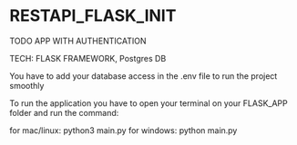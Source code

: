 # RESTAPI_FLASK_INIT

TODO APP WITH AUTHENTICATION

TECH: FLASK FRAMEWORK, Postgres DB

You have to add your database access in the .env file to run the project smoothly

To run the application you have to open your terminal on your FLASK_APP folder and run the command:

for mac/linux: python3 main.py
for windows: python main.py
